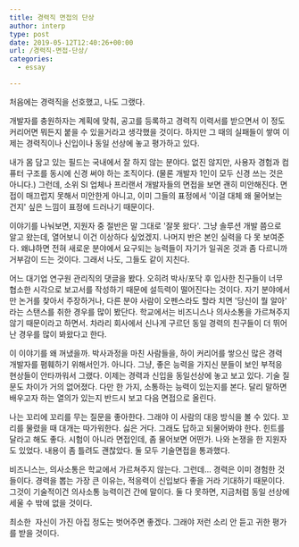 ```yaml
---
title: 경력직 면접의 단상
author: interp
type: post
date: 2019-05-12T12:40:26+00:00
url: /경력직-면접-단상/
categories:
  - essay

---
```

처음에는 경력직을 선호했고, 나도 그랬다.

개발자를 충원하자는 계획에 맞춰, 공고를 등록하고 경력직 이력서를 받으면서 이 정도 커리어면 뭐든지 붙을 수 있을거라고 생각했을 것이다. 하지만 그 때의 실패들이 쌓여 이제는 경력직이나 신입이나 동일 선상에 놓고 평가하고 있다.

내가 몸 담고 있는 필드는 국내에서 잘 하지 않는 분야다. 없진 않지만, 사용자 경험과 컴퓨터 구조를 동시에 신경 써야 하는 조직이다. (물론 개발자 1인이 모두 신경 쓰는 것은 아니다.) 그런데, 소위 SI 업체나 프리랜서 개발자들의 면접을 보면 괜히 미안해진다. 면접이 매끄럽지 못해서 미안한게 아니고, 이미 그들의 표정에서 '이걸 대체 왜 물어보는 건지' 싶은 느낌이 표정에 드러나기 때문이다.

이야기를 나눠보면, 지원자 중 절반은 말 그대로 '잘못 왔다'. 그냥 솔루션 개발 쯤으로 알고 왔는데, 열어보니 이건 이상하다 싶었겠지. 나머지 반은 본인 실력을 다 못 보여준다. 왜냐하면 전혀 새로운 분야에서 요구되는 능력들이 자기가 일궈온 것과 좀 다르니까 거부감이 드는 것이다. 그래서 나도, 그들도 같이 지친다.

어느 대기업 연구원 관리직의 댓글을 봤다. 오히려 박사/포닥 후 입사한 친구들이 너무 협소한 시각으로 보고서를 작성하기 때문에 설득력이 떨어진다는 것이다. 자기 분야에서만 논거를 찾아서 주장하거나, 다른 분야 사람이 오펜스라도 할라 치면 '당신이 뭘 알아' 라는 스탠스를 취한 경우를 많이 봤단다. 학교에서는 비즈니스나 의사소통을 가르쳐주지 않기 때문이라고 하면서. 차라리 회사에서 신나게 구르던 동일 경력의 친구들이 더 뛰어난 경우를 많이 봐왔다고 한다.

이 이야기를 왜 꺼냈을까. 박사과정을 마친 사람들을, 하이 커리어를 쌓으신 많은 경력 개발자를 폄훼하기 위해서인가. 아니다. 그냥, 좋은 능력을 가지신 분들이 보인 부적응 현상들이 안타까워서 그랬다. 이제는 경력과 신입을 동일선상에 놓고 보고 있다. 기술 질문도 차이가 거의 없어졌다. 다만 한 가지, 소통하는 능력이 있는지를 본다. 달리 말하면 배우고자 하는 열의가 있는지 반드시 보고 다음 면접으로 올린다.

나는 꼬리에 꼬리를 무는 질문을 좋아한다. 그래야 이 사람의 대응 방식을 볼 수 있다. 꼬리를 물렸을 때 대개는 따가워한다. 싫은 거다. 그래도 답하고 되물어봐야 한다. 힌트를 달라고 해도 좋다. 시험이 아니라 면접인데, 좀 물어보면 어떤가. 나와 논쟁을 한 지원자도 있었다. 내용이 좀 틀려도 괜찮았다. 둘 모두 기술면접을 통과했다.

비즈니스는, 의사소통은 학교에서 가르쳐주지 않는다. 그런데&#8230; 경력은 이미 경험한 것들이다. 경력을 뽑는 가장 큰 이유는, 적응력이 신입보다 좋을 거라 기대하기 때문이다. 그것이 기술적이건 의사소통 능력이건 간에 말이다. 둘 다 못하면, 지금처럼 동일 선상에 세울 수 밖에 없을 것이다.

최소한  자신이 가진 아집 정도는 벗어주면 좋겠다. 그래야 저런 소리 안 듣고 귀한 평가를 받을 것이다.